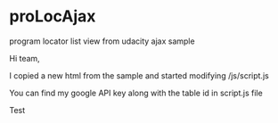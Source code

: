# proLocAjax
program locator list view from udacity ajax sample

Hi team,

I copied a new html from the sample and started modifying /js/script.js

You can find my google API key along with the table id in script.js file

Test